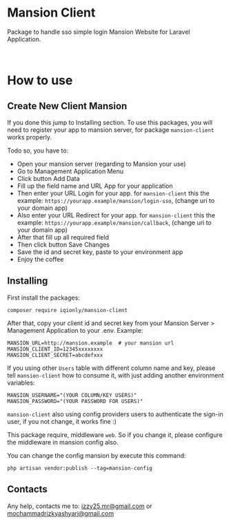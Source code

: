 # Mansion Client
Package to handle sso simple login Mansion Website for Laravel Application.

<br/>

# How to use
## Create New Client Mansion
If you done this jump to Installing section. To use this packages, you will need to register your app to mansion server, for package `mansion-client` works properly.

Todo so, you have to:

- Open your mansion server (regarding to Mansion your use)
- Go to Management Application Menu
- Click button Add Data
- Fill up the field name and URL App for your application
- Then enter your URL Login for your app. for `mansion-client` this the example: `https://yourapp.example/mansion/login-sso`, (change uri to your domain app)
- Also enter your URL Redirect for your app. for `mansion-client` this the example: `https://yourapp.example/mansion/callback`, (change uri to your domain app)
- After that fill up all required field
- Then click button Save Changes
- Save the id and secret key, paste to your environment app 
- Enjoy the coffee

## Installing
First install the packages:
```
composer require iqionly/mansion-client
```
After that, copy your client id and secret key from your Mansion Server > Management Application to your .env. Example:

```
MANSION_URL=http://mansion.example  # your mansion url
MANSION_CLIENT_ID=12345xxxxxxxx
MANSION_CLIENT_SECRET=abcdefxxx
```
If you using other `Users` table with different column name and key, please tell `mansion-client` how to consume it, with just adding another environment variables:
```
MANSION_USERNAME="(YOUR COLUMN/KEY USERS)"
MANSION_PASSWORD="(YOUR PASSWORD FOR USERS)"
```
`mansion-client` also using config providers users to authenticate the sign-in user, if you not change, it works fine :)

This package require, middleware `web`. So if you change it, please configure the middleware in mansion config also.

You can change the config mansion by execute this command:
```
php artisan vendor:publish --tag=mansion-config
```

## Contacts
Any help, contacts me to: izzy25.mr@gmail.com or mochammadrizkyashyari@gmail.com
